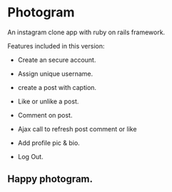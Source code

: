 # Photogram

An instagram clone app with ruby on rails framework.

Features included in this version:

* Create an secure account.

* Assign unique username.

* create a post with caption.

* Like or unlike a post.

* Comment on post.

* Ajax call to refresh post comment or like

* Add profile pic & bio.

* Log Out.

## Happy photogram.
